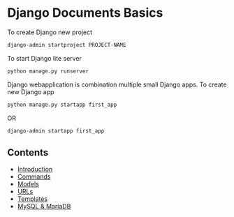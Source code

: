 # Django Documents Basics

To create Django new project

```bash
django-admin startproject PROJECT-NAME
```

To start Django lite server

```bash
python manage.py runserver
```
Django webapplication is combination multiple small Django apps. To create new Django app

```bash
python manage.py startapp first_app
```
OR 
```bash
django-admin startapp first_app
```

## Contents
- [Introduction](./Introduction.md)
- [Commands](./Commands.md)
- [Models](./Models.md)
- [URLs](./Urls.md)
- [Templates](./Template.md)
- [MySQL & MariaDB](./mysql.md)
